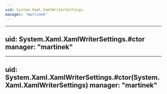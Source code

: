```yaml
---
uid: System.Xaml.XamlWriterSettings
manager: "martinek"
---
```


---
uid: System.Xaml.XamlWriterSettings.#ctor
manager: "martinek"
---

---
uid: System.Xaml.XamlWriterSettings.#ctor(System.Xaml.XamlWriterSettings)
manager: "martinek"
---
